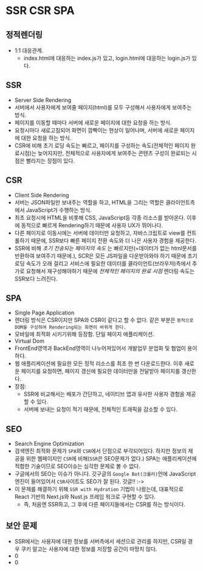 # SSR CSR SPA

## 정적렌더링
- 1:1 대응관계.
  - index.html에 대응하는 index.js가 있고, login.html에 대응하는 login.js가 있다.

## SSR
- Server Side Rendering
- 서버에서 사용자에게 보여줄 페이지(html)를 모두 구성해서 사용자에게 보여주는 방식.
- 페이지를 이동할 때마다 서버에 새로운 페이지에 대한 요청을 하는 방식.
- 요청시마다 새로고침되어 화면이 깜빡이는 현상이 일어나며, 서버에 새로운 페이지에 대한 요청을 하는 방식.
- CSR에 비해 초기 로딩 속도는 빠르고, 페이지를 구성하는 속도(전체적인 페이지 완료시점)는 늦어지지만, 전체적으로 사용자에게 보여주는 콘텐츠 구성이 완료되는 시점은 빨라지는 장점이 있다.

## CSR
- Client Side Rendering
- 서버는 JSON파일만 보내주는 역할을 하고, HTML을 그리는 역할은 클라이언트측에서 JavaScript가 수행하는 방식.
- 최초 요청시에 HTML을 비롯해 CSS, JavaScript등 각종 리소스를 받아온다. 이후에 동적으로 빠르게 Rendering하기 때문에 사용자 UX가 뛰어나다.
- 다른 페이지로 이동시에는 서버에 데이터만 요청하고, 자바스크립트로 view를 컨트롤하기 때문에, SSR보다 빠른 페이지 전환 속도와 더 나은 사용자 경험을 제공한다.
- SSR에 비해 *초기 전송되는 페이지의 속도* 는 빠르지만(=데이터가 없는 html문서를 반환하여 보여주기 때문에.), SCR은 모든 JS파일을 다운받아와야 하기 때문에 초기 로딩 속도가 오래 걸리고 서비스에 필요한 데이터를 클라이언트(브라우저)측에서 추가로 요청해서 재구성해야하기 때문에 *전체적인 페이지의 완료 시점* 렌더링 속도는 SSR보다 느려진다.

## SPA
- Single Page Application
- 렌더링 방식은 CSR이지만 SPA와 CSR이 같다고 할 수 없다. 같은 부분은 `동적으로 DOM을 구성하여 Rendering되는 화면이 바뀌게 한다.`
- 모바일에 최적화 시키기위해 등장함. 단일 페이지 애플리케이션.
- Virtual Dom
- FrontEnd영역과 BackEnd영역이 나누어져있어서 개발업무 분업화 및 협업이 용이하다.
- 웹 애플리케이션에 필요한 모든 정적 리소스를 최초 한 번 다운로드한다. 이후 새로운 페이지를 요청하면, 페이지 갱신에 필요한 데이터만을 전달받아 페이지를 갱신한다.
- 장점: 
  - SSR에 비교해서는 배포가 간단하고, 네이티브 앱과 유사한 사용자 경험을 제공할 수 있다.
  - 서버에 보내는 요청이 적기 때문에, 전체적인 트래픽을 감소할 수 있다.

## SEO
- Search Engine Optimization
- 검색엔진 최적화 문제가 `SPA`와 `CSR`에서 단점으로 부각되어있다. 하지만 정보의 제공을 위한 웹페이지인 `CSR`에 비해(`SSR`은 SEO문제가 없다.) SPA는 애플리케이션에 적합한 기술이므로 SEO이슈는 심각한 문제로 볼 수 없다.
- 구글에서의 SEO는 이슈가 아니다. 갓구글의 `Google Bot(크롤러)`안에 JavaScript 엔진이 들어있어서 `CSR`사이트도 SEO가 잘 된다. 갓글!! :->
- 이 문제를 해결하기 위해 `SSR with Hydration` 기법이 나왔는데, 대표적으로 React 기반의 Next.js와 Nust.js 프레임 워크로 구현할 수 있다.
    - 즉, 처음엔 SSR하고, 그 후에 다른 페이지들에서는 CSR를 하는 방식이다.

## 보안 문제
- SSR에서는 사용자에 대한 정보를 서버측에서 세션으로 관리를 하지만, CSR일 경우 쿠키 말고는 사용자에 대한 정보를 저장할 공간이 마땅치 않다.
- 0
- 0
